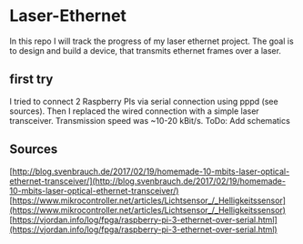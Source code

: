 # Laser-Ethernet

In this repo I will track the progress of my laser ethernet project. The goal is to design and build a device, that
transmits ethernet frames over a laser.

## first try

I tried to connect 2 Raspberry PIs via serial connection using pppd (see sources). Then I replaced the wired connection
with a simple laser transceiver. Transmission speed was ~10-20 kBit/s.
ToDo: Add schematics


## Sources

[http://blog.svenbrauch.de/2017/02/19/homemade-10-mbits-laser-optical-ethernet-transceiver/](http://blog.svenbrauch.de/2017/02/19/homemade-10-mbits-laser-optical-ethernet-transceiver/)
[https://www.mikrocontroller.net/articles/Lichtsensor_/_Helligkeitssensor](https://www.mikrocontroller.net/articles/Lichtsensor_/_Helligkeitssensor)
[https://vjordan.info/log/fpga/raspberry-pi-3-ethernet-over-serial.html](https://vjordan.info/log/fpga/raspberry-pi-3-ethernet-over-serial.html)
